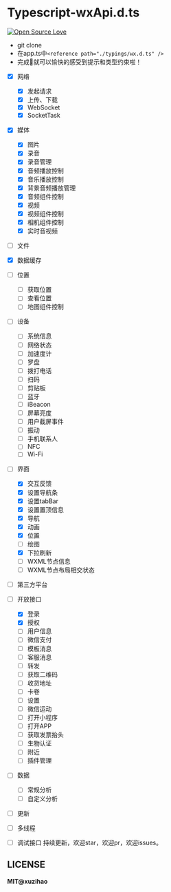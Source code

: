# Typescript-wxApi.d.ts

[![Open Source Love](https://badges.frapsoft.com/os/v3/open-source.png?v=102)](https://github.com/ellerbrock/open-source-badge/)

* git clone
* 在app.ts中`<reference path="./typings/wx.d.ts" />`
* 完成🦉就可以愉快的感受到提示和类型约束啦！




* [x] 网络

    * [x] 发起请求
    * [x] 上传、下载
    * [x] WebSocket
    * [x] SocketTask

* [x] 媒体

  	* [x] 图片
  	* [x] 录音
  	* [x] 录音管理
  	* [x] 音频播放控制
  	* [x] 音乐播放控制
  	* [x] 背景音频播放管理
  	* [x] 音频组件控制
  	* [x] 视频
  	* [x] 视频组件控制
  	* [x] 相机组件控制
	* [x] 实时音视频
* [ ] 文件
* [x] 数据缓存
* [ ] 位置
    * [ ] 获取位置
    * [ ] 查看位置
    * [ ] 地图组件控制
* [ ] 设备
    * [ ] 系统信息
    * [ ] 网络状态
    * [ ] 加速度计
    * [ ] 罗盘
    * [ ] 拨打电话
    * [ ] 扫码
    * [ ] 剪贴板
    * [ ] 蓝牙
    * [ ] iBeacon
    * [ ] 屏幕亮度
    * [ ] 用户截屏事件
    * [ ] 振动
    * [ ] 手机联系人
    * [ ] NFC
    * [ ] Wi-Fi
* [ ] 界面
    * [x] 交互反馈
    * [x] 设置导航条
    * [x] 设置tabBar
    * [x] 设置置顶信息
    * [x] 导航
    * [x] 动画
    * [x] 位置
    * [ ] 绘图
    * [x] 下拉刷新
    * [ ] WXML节点信息
    * [ ] WXML节点布局相交状态
* [ ] 第三方平台
* [ ] 开放接口
    * [x] 登录
    * [x] 授权
    * [ ] 用户信息
    * [ ] 微信支付
    * [ ] 模板消息
    * [ ] 客服消息
    * [ ] 转发
    * [ ] 获取二维码
    * [ ] 收货地址
    * [ ] 卡卷
    * [ ] 设置
    * [ ] 微信运动
    * [ ] 打开小程序
    * [ ] 打开APP
    * [ ] 获取发票抬头
    * [ ] 生物认证
    * [ ] 附近
    * [ ] 插件管理
* [ ] 数据
    * [ ] 常规分析
    * [ ] 自定义分析
* [ ] 更新
* [ ] 多线程
* [ ] 调试接口
持续更新，欢迎star，欢迎pr，欢迎issues。

## LICENSE

**MIT@xuzihao**
